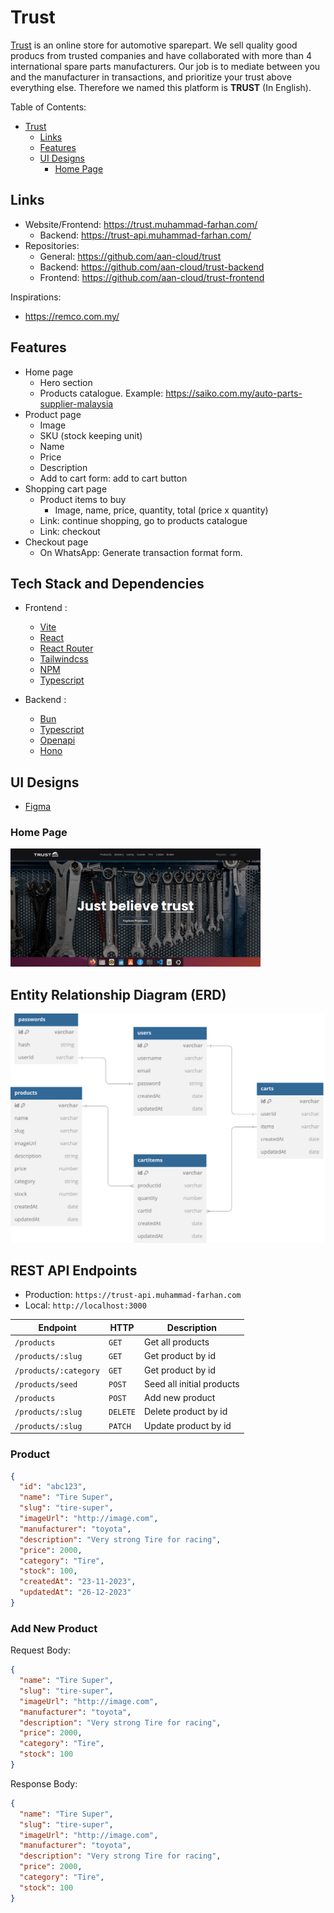 # Trust

[Trust](www.trust.com) is an online store for automotive sparepart.
We sell quality good producs from trusted companies and have collaborated with more than 4 international spare parts manufacturers.
Our job is to mediate between you and the manufacturer in transactions, and prioritize your trust above everything else.
Therefore we named this platform is **TRUST** (In English).

Table of Contents:

- [Trust](#Trust)
  - [Links](#links)
  - [Features](#features)
  - [UI Designs](#ui-designs)
    - [Home Page](#home-page)

## Links

- Website/Frontend: <https://trust.muhammad-farhan.com/>
  - Backend: <https://trust-api.muhammad-farhan.com/>
- Repositories:
  - General: <https://github.com/aan-cloud/trust>
  - Backend: <https://github.com/aan-cloud/trust-backend>
  - Frontend: <https://github.com/aan-cloud/trust-frontend>

Inspirations:

- <https://remco.com.my/>

## Features

- Home page
  - Hero section
  - Products catalogue. Example: <https://saiko.com.my/auto-parts-supplier-malaysia>
- Product page
  - Image
  - SKU (stock keeping unit)
  - Name
  - Price
  - Description
  - Add to cart form: add to cart button
- Shopping cart page
  - Product items to buy
    - Image, name, price, quantity, total (price x quantity)
  - Link: continue shopping, go to products catalogue
  - Link: checkout
- Checkout page
  - On WhatsApp: Generate transaction format form.

## Tech Stack and Dependencies

  - Frontend :
    - [Vite](https://vite.dev)
    - [React](https://react.dev)
    - [React Router](https://reactrouter.com)
    - [Tailwindcss](https://tailwindcss.com)
    - [NPM](https://npmjs.com)
    - [Typescript](https://typescriptlang.org)
    
  - Backend :
    - [Bun](https://bun.sh)
    - [Typescript](https://typescriptlang.org)
    - [Openapi](https://swagger.io)
    - [Hono](https://hono.dev)

## UI Designs

- [Figma](https://www.figma.com/design/3ijGGTIKpevl9sPWqlcJGM/Trust?node-id=0-1&t=0BYMeZt73WgfDr1f-1)

### Home Page

<img alt="Home Page" src="./designs/home-page.png" width="400" />

## Entity Relationship Diagram (ERD)

![ERD](./diagrams/erd.svg)

## REST API Endpoints

- Production: `https://trust-api.muhammad-farhan.com`
- Local: `http://localhost:3000`

| Endpoint              | HTTP     | Description               |
| --------------------- | -------- | ------------------------- |
| `/products`           | `GET`    | Get all products          |
| `/products/:slug`     | `GET`    | Get product by id         |
| `/products/:category` | `GET`    | Get product by id         |
| `/products/seed`      | `POST`   | Seed all initial products |
| `/products`           | `POST`   | Add new product           |
| `/products/:slug`     | `DELETE` | Delete product by id      |
| `/products/:slug`     | `PATCH`  | Update product by id      |

### Product

```json
{
  "id": "abc123",
  "name": "Tire Super",
  "slug": "tire-super",
  "imageUrl": "http://image.com",
  "manufacturer": "toyota",
  "description": "Very strong Tire for racing",
  "price": 2000,
  "category": "Tire",
  "stock": 100,
  "createdAt": "23-11-2023",
  "updatedAt": "26-12-2023"
}
```

### Add New Product

Request Body:

```json
{
  "name": "Tire Super",
  "slug": "tire-super",
  "imageUrl": "http://image.com",
  "manufacturer": "toyota",
  "description": "Very strong Tire for racing",
  "price": 2000,
  "category": "Tire",
  "stock": 100
}
```

Response Body:

```json
{
  "name": "Tire Super",
  "slug": "tire-super",
  "imageUrl": "http://image.com",
  "manufacturer": "toyota",
  "description": "Very strong Tire for racing",
  "price": 2000,
  "category": "Tire",
  "stock": 100
}
```
